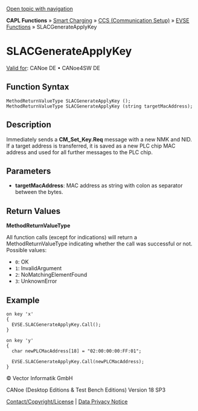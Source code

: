 [Open topic with navigation](../../../../../CANoeDEFamily.htm#Topics/CAPLFunctions/SmartCharging/CCSBindingFunctions/CAPLfunctionSLACGenerateApplyKey.md)

**CAPL Functions** » [Smart Charging](../CAPLFunctionsSmartChargingOverview.md) » [CCS (Communication Setup)](../CAPLFunctionsSmartChargingOverview.md#BMCCS) » [EVSE Functions](../CAPLFunctionsSmartChargingOverview.md#CCSGeneral) » SLACGenerateApplyKey

# SLACGenerateApplyKey

[Valid for](../../../Shared/FeatureAvailability.md):  CANoe DE • CANoe4SW DE

## Function Syntax

```
MethodReturnValueType SLACGenerateApplyKey ();
MethodReturnValueType SLACGenerateApplyKey (string targetMacAddress);
```

## Description

Immediately sends a **CM_Set_Key.Req** message with a new NMK and NID. If a target address is transferred, it is saved as a new PLC chip MAC address and used for all further messages to the PLC chip.

## Parameters

- **targetMacAddress**: MAC address as string with colon as separator between the bytes.

## Return Values

**MethodReturnValueType**

All function calls (except for indications) will return a MethodReturnValueType indicating whether the call was successful or not. Possible values:

- `0`: OK
- `1`: InvalidArgument
- `2`: NoMatchingElementFound
- `3`: UnknownError

## Example

```plaintext
on key 'x'
{
  EVSE.SLACGenerateApplyKey.Call();
}

on key 'y'
{
  char newPLCMacAddress[18] = "02:00:00:00:FF:01";

  EVSE.SLACGenerateApplyKey.Call(newPLCMacAddress);
}
```

© Vector Informatik GmbH

CANoe (Desktop Editions & Test Bench Editions) Version 18 SP3

[Contact/Copyright/License](../../../Shared/ContactCopyrightLicense.md) | [Data Privacy Notice](https://www.vector.com/int/en/company/get-info/privacy-policy/)